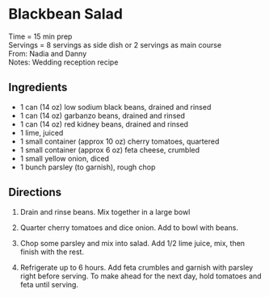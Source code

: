 Blackbean Salad
=====

Time = 15 min prep \
Servings = 8 servings as side dish or 2 servings as main course \
From: Nadia and Danny \
Notes: Wedding reception recipe

**Ingredients**
-----

- 1 can (14  oz) low sodium black beans, drained and rinsed
- 1 can (14 oz) garbanzo beans, drained and rinsed
- 1 can (14 oz) red kidney beans, drained and rinsed
- 1 lime, juiced
- 1 small container (approx 10  oz) cherry tomatoes, quartered
- 1 small container (approx 6 oz) feta cheese, crumbled
- 1 small yellow onion, diced
- 1 bunch parsley (to garnish), rough chop

**Directions**
----

1.  Drain and rinse beans. Mix together in a large bowl

2. Quarter cherry tomatoes and dice onion. Add to bowl with beans. 

3. Chop some parsley and mix into salad. Add 1/2 lime juice, mix, then finish with the rest. 

4. Refrigerate up to 6 hours. Add feta crumbles and garnish with parsley right before serving. To make ahead for the next day, hold tomatoes and feta until serving. 
